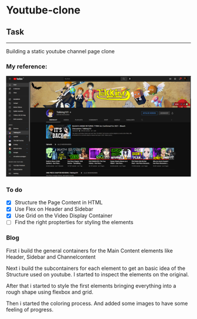 # Youtube-clone

## Task
---
Building a static youtube channel page clone
### My reference: 
![youtube channel Tekking101](./images/reference.PNG)


### To do

- [x] Structure the Page Content in HTML
- [x] Use Flex on Header and Sidebar
- [x] Use Grid on the Video Display Container
- [ ] Find the right propterties for styling the elements

### Blog 

First i build the general containers for the Main Content elements like Header, Sidebar and Channelcontent

Next i build the subcontainers for each element to get an basic idea of the Structure used on youtube. I started to inspect the elements on the original.

After that i started to style the first elements bringing everything into a rough shape using flexbox and grid.

Then i started the coloring process. And added some images to have some feeling of progress.

